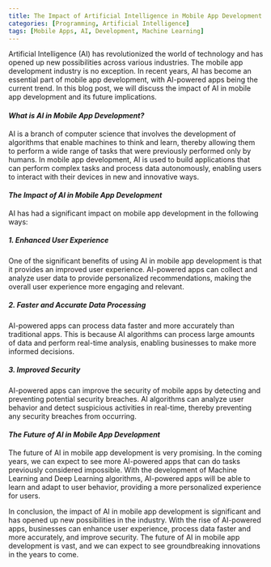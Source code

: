 ```yaml
---
title: The Impact of Artificial Intelligence in Mobile App Development
categories: [Programming, Artificial Intelligence]
tags: [Mobile Apps, AI, Development, Machine Learning]
---
```


Artificial Intelligence (AI) has revolutionized the world of technology and has opened up new possibilities across various industries. The mobile app development industry is no exception. In recent years, AI has become an essential part of mobile app development, with AI-powered apps being the current trend. In this blog post, we will discuss the impact of AI in mobile app development and its future implications.

#### *What is AI in Mobile App Development?*
AI is a branch of computer science that involves the development of algorithms that enable machines to think and learn, thereby allowing them to perform a wide range of tasks that were previously performed only by humans. In mobile app development, AI is used to build applications that can perform complex tasks and process data autonomously, enabling users to interact with their devices in new and innovative ways.

#### *The Impact of AI in Mobile App Development*
AI has had a significant impact on mobile app development in the following ways:

##### 1. Enhanced User Experience
One of the significant benefits of using AI in mobile app development is that it provides an improved user experience. AI-powered apps can collect and analyze user data to provide personalized recommendations, making the overall user experience more engaging and relevant.

##### 2. Faster and Accurate Data Processing
AI-powered apps can process data faster and more accurately than traditional apps. This is because AI algorithms can process large amounts of data and perform real-time analysis, enabling businesses to make more informed decisions.

##### 3. Improved Security
AI-powered apps can improve the security of mobile apps by detecting and preventing potential security breaches. AI algorithms can analyze user behavior and detect suspicious activities in real-time, thereby preventing any security breaches from occurring.

#### *The Future of AI in Mobile App Development*
The future of AI in mobile app development is very promising. In the coming years, we can expect to see more AI-powered apps that can do tasks previously considered impossible. With the development of Machine Learning and Deep Learning algorithms, AI-powered apps will be able to learn and adapt to user behavior, providing a more personalized experience for users.

In conclusion, the impact of AI in mobile app development is significant and has opened up new possibilities in the industry. With the rise of AI-powered apps, businesses can enhance user experience, process data faster and more accurately, and improve security. The future of AI in mobile app development is vast, and we can expect to see groundbreaking innovations in the years to come.